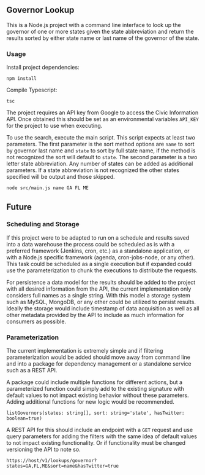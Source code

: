 ## Governor Lookup

This is a Node.js project with a command line interface to look up the governor of one or more states given the state 
abbreviation and return the results sorted by either state name or last name of the governor of the state.

### Usage
Install project dependencies:

```npm install```

Compile Typescript:

```tsc```

The project requires an API key from Google to access the Civic Information API. Once obtained this should be set as an 
environmental variables `API_KEY` for the project to use when executing.

To use the search, execute the main script. This script expects at least two parameters. The first parameter is the 
sort method options are `name` to sort by governor last name and `state` to sort by full state name, if the method is 
not recognized the sort will default to `state`. The second parameter is a two letter state abbreviation. Any number of 
states can be added as additional parameters. If a state abbreviation is not recognized the other states specified will 
be output and those skipped.

```node src/main.js name GA FL ME```

## Future
### Scheduling and Storage
If this project were to be adapted to run on a schedule and results saved into a data warehouse the process could be 
scheduled as is with a preferred framework (Jenkins, cron, etc.) as a standalone application, or with a Node.js specific 
framework (agenda, cron-jobs-node, or any other). This task could be scheduled as a single execution but if expanded 
could use the parameterization to chunk the executions to distribute the requests.

For persistence a data model for the results should be added to the project with all desired information from the API, 
the current implementation only considers full names as a single string. With this model a storage system such as 
MySQL, MongoDB, or any other could be utilized to persist results. Ideally the storage would include timestamp of data 
acquisition as well as all other metadata provided by the API to include as much information for consumers as possible. 

### Parameterization
The current implementation is extremely simple and if filtering parameterization would be added should move away from command 
line and into a package for dependency management or a standalone service such as a REST API.

A package could include multiple functions for different actions, but a parameterized function could simply add to the 
existing signature with default values to not impact existing behavior without these parameters. Adding additional
functions for new logic would be recommended.

```listGovernors(states: string[], sort: string='state', hasTwitter: boolean=true)```

A REST API for this should include an endpoint with a `GET` request and use query parameters for adding the filters 
with the same idea of default values to not impact existing functionality. Or if functionality must be changed 
versioning the API to note so.

```https://host/v1/lookups/governor?states=GA,FL,ME&sort=name&hasTwitter=true```
